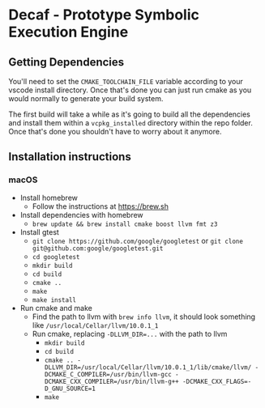 # Decaf - Prototype Symbolic Execution Engine

## Getting Dependencies
You'll need to set the `CMAKE_TOOLCHAIN_FILE` variable according to your
vscode install directory. Once that's done you can just run cmake as you
would normally to generate your build system.

The first build will take a while as it's going to build all the dependencies
and install them within a `vcpkg_installed` directory within the repo folder.
Once that's done you shouldn't have to worry about it anymore.

## Installation instructions

### macOS

- Install homebrew
  - Follow the instructions at <https://brew.sh>
- Install dependencies with homebrew
  - `brew update && brew install cmake boost llvm fmt z3`
- Install gtest
  - `git clone https://github.com/google/googletest` or `git clone git@github.com:google/googletest.git`
  - `cd googletest`
  - `mkdir build`
  - `cd build`
  - `cmake ..`
  - `make`
  - `make install`
- Run cmake and make
  - Find the path to llvm with `brew info llvm`, it should look something like `/usr/local/Cellar/llvm/10.0.1_1`
  - Run cmake, replacing `-DLLVM_DIR=...` with the path to llvm
    - `mkdir build`
    - `cd build`
    - `cmake .. -DLLVM_DIR=/usr/local/Cellar/llvm/10.0.1_1/lib/cmake/llvm/ -DCMAKE_C_COMPILER=/usr/bin/llvm-gcc -DCMAKE_CXX_COMPILER=/usr/bin/llvm-g++ -DCMAKE_CXX_FLAGS=-D_GNU_SOURCE=1`
    - `make`
